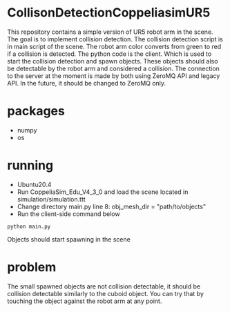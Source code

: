 # CollisonDetectionCoppeliasimUR5
This repository contains a simple version of UR5 robot arm in the scene. The goal is to implement collision detection. The collision detection script is in main script of the scene.
The robot arm color converts from green to red if a collision is detected. 
The python code is the client. Which is used to start the collision detection and spawn objects. These objects should also be detectable by the robot arm and considered a collision.
The connection to the server at the moment is made by both using ZeroMQ API and legacy API. In the future, it should be changed to ZeroMQ only.


# packages
- numpy
- os 

# running 
- Ubuntu20.4
- Run CoppeliaSim_Edu_V4_3_0 and load the scene located in simulation/simulation.ttt
- Change directory main.py line 8: obj_mesh_dir = "path/to/objects"
- Run the client-side command below

```
python main.py
```

Objects should start spawning in the scene

# problem 

The small spawned objects are not collision detectable, it should be collision detectable similarly to the cuboid object. You can try that by touching the object against the robot arm at any point.
